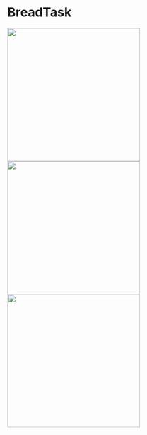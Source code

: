 # BreadTask

<img src="https://imgur.com/oNZV92U.png" width="300">  <img src="https://imgur.com/UPQcOo7.png" width="300"> <img src="https://imgur.com/C85zm0l.png" width="300">
